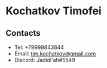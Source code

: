 # __Kochatkov Timofei__
## Contacts 
* Tel: +79999843644
* Email: tim.kochatkov@gmail.com
* Discord: Jadidi'ah#5549
